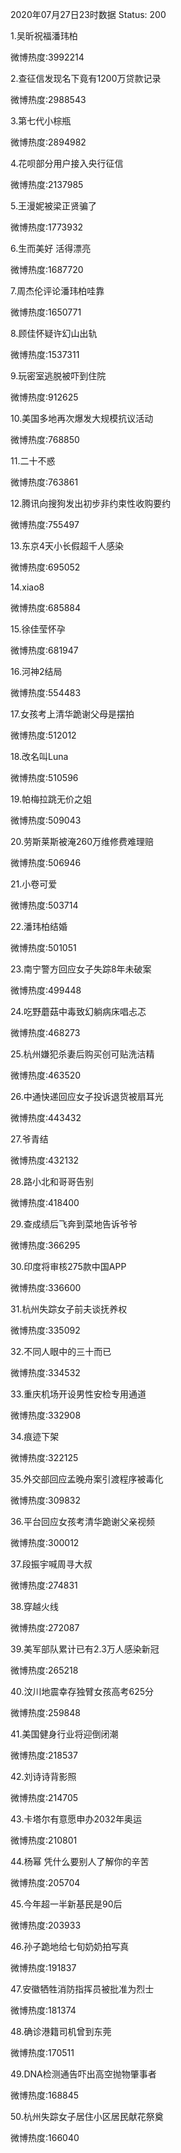 2020年07月27日23时数据
Status: 200

1.吴昕祝福潘玮柏

微博热度:3992214

2.查征信发现名下竟有1200万贷款记录

微博热度:2988543

3.第七代小棕瓶

微博热度:2894982

4.花呗部分用户接入央行征信

微博热度:2137985

5.王漫妮被梁正贤骗了

微博热度:1773932

6.生而美好 活得漂亮

微博热度:1687720

7.周杰伦评论潘玮柏哇靠

微博热度:1650771

8.顾佳怀疑许幻山出轨

微博热度:1537311

9.玩密室逃脱被吓到住院

微博热度:912625

10.美国多地再次爆发大规模抗议活动

微博热度:768850

11.二十不惑

微博热度:763861

12.腾讯向搜狗发出初步非约束性收购要约

微博热度:755497

13.东京4天小长假超千人感染

微博热度:695052

14.xiao8

微博热度:685884

15.徐佳莹怀孕

微博热度:681947

16.河神2结局

微博热度:554483

17.女孩考上清华跪谢父母是摆拍

微博热度:512012

18.改名叫Luna

微博热度:510596

19.帕梅拉跳无价之姐

微博热度:509043

20.劳斯莱斯被淹260万维修费难理赔

微博热度:506946

21.小卷可爱

微博热度:503714

22.潘玮柏结婚

微博热度:501051

23.南宁警方回应女子失踪8年未破案

微博热度:499448

24.吃野蘑菇中毒致幻躺病床唱忐忑

微博热度:468273

25.杭州嫌犯杀妻后购买创可贴洗洁精

微博热度:463520

26.中通快递回应女子投诉退货被扇耳光

微博热度:443432

27.爷青结

微博热度:432132

28.路小北和哥哥告别

微博热度:418400

29.查成绩后飞奔到菜地告诉爷爷

微博热度:366295

30.印度将审核275款中国APP

微博热度:336600

31.杭州失踪女子前夫谈抚养权

微博热度:335092

32.不同人眼中的三十而已

微博热度:334532

33.重庆机场开设男性安检专用通道

微博热度:332908

34.痕迹下架

微博热度:322125

35.外交部回应孟晚舟案引渡程序被毒化

微博热度:309832

36.平台回应女孩考清华跪谢父亲视频

微博热度:300012

37.段振宇喊周寻大叔

微博热度:274831

38.穿越火线

微博热度:272087

39.美军部队累计已有2.3万人感染新冠

微博热度:265218

40.汶川地震幸存独臂女孩高考625分

微博热度:259848

41.美国健身行业将迎倒闭潮

微博热度:218537

42.刘诗诗背影照

微博热度:214705

43.卡塔尔有意愿申办2032年奥运

微博热度:210801

44.杨幂 凭什么要别人了解你的辛苦

微博热度:205704

45.今年超一半新基民是90后

微博热度:203933

46.孙子跪地给七旬奶奶拍写真

微博热度:191837

47.安徽牺牲消防指挥员被批准为烈士

微博热度:181374

48.确诊港籍司机曾到东莞

微博热度:170511

49.DNA检测通告吓出高空抛物肇事者

微博热度:168845

50.杭州失踪女子居住小区居民献花祭奠

微博热度:166040


